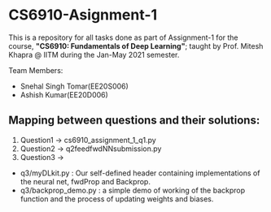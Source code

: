 # CS6910-Asignment-1

This is a repository for all tasks done as part of Assignment-1 for the course, **"CS6910: Fundamentals of Deep Learning"**; taught by Prof. Mitesh Khapra @ IITM during the Jan-May 2021 semester. 

Team Members:
+ Snehal Singh Tomar(EE20S006)
+ Ashish Kumar(EE20D006)

## Mapping between questions and their solutions:

1. Question1 -> cs6910_assignment_1_q1.py 
2. Question2 -> q2feedfwdNNsubmission.py
3. Question3 ->
+ q3/myDLkit.py : Our self-defined header containing implementations of the neural net, fwdProp and Backprop.
+ q3/backprop_demo.py : a simple demo of working of the backprop function and the process of updating weights and biases. 